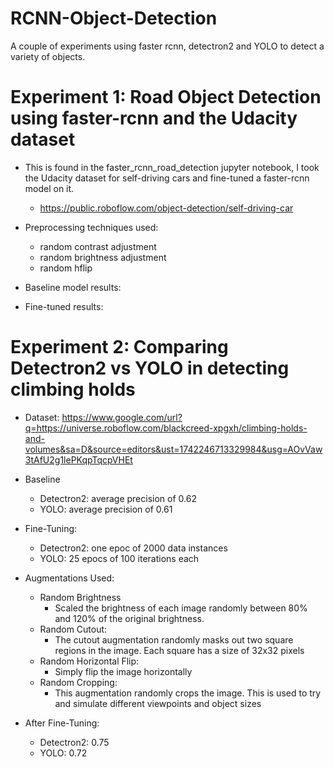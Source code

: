 # RCNN-Object-Detection
A couple of experiments using faster rcnn, detectron2 and YOLO to detect a variety of objects.

# Experiment 1: Road Object Detection using faster-rcnn and the Udacity dataset

* This is found in the faster_rcnn_road_detection jupyter notebook, I took the Udacity dataset for self-driving cars and fine-tuned a faster-rcnn model on it. 
    * https://public.roboflow.com/object-detection/self-driving-car

* Preprocessing techniques used:
    * random contrast adjustment
    * random brightness adjustment
    * random hflip

* Baseline model results:

* Fine-tuned results:

# Experiment 2: Comparing Detectron2 vs YOLO in detecting climbing holds

* Dataset: https://www.google.com/url?q=https://universe.roboflow.com/blackcreed-xpgxh/climbing-holds-and-volumes&sa=D&source=editors&ust=1742246713329984&usg=AOvVaw3tAfU2g1lePKqpTqcpVHEt

* Baseline
    * Detectron2: average precision of 0.62
    * YOLO: average precision of 0.61

* Fine-Tuning: 
    * Detectron2: one epoc of 2000 data instances
    * YOLO: 25 epocs of 100 iterations each

* Augmentations Used:
    * Random Brightness
        * Scaled the brightness of each image randomly between 80% and 120% of the original brightness.
    * Random Cutout:
        * The cutout augmentation randomly masks out two square regions in the image. Each square has a size of 32x32 pixels 
    * Random Horizontal Flip:
        * Simply flip the image horizontally
    * Random Cropping:
        * This augmentation randomly crops the image. This is used to try and simulate different viewpoints and object sizes

* After Fine-Tuning:
    * Detectron2: 0.75
    * YOLO: 0.72